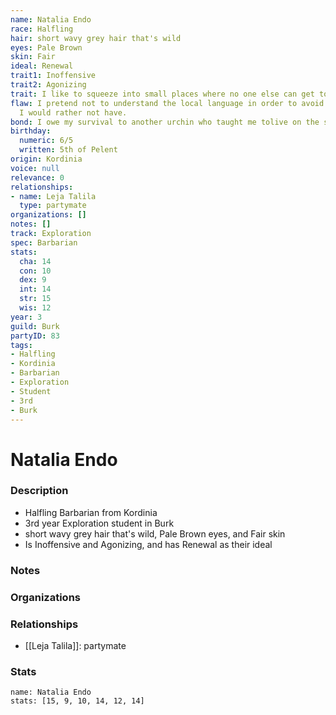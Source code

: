 ```yaml
---
name: Natalia Endo
race: Halfling
hair: short wavy grey hair that's wild
eyes: Pale Brown
skin: Fair
ideal: Renewal
trait1: Inoffensive
trait2: Agonizing
trait: I like to squeeze into small places where no one else can get to me.
flaw: I pretend not to understand the local language in order to avoid interactions
  I would rather not have.
bond: I owe my survival to another urchin who taught me tolive on the streets.
birthday:
  numeric: 6/5
  written: 5th of Pelent
origin: Kordinia
voice: null
relevance: 0
relationships:
- name: Leja Talila
  type: partymate
organizations: []
notes: []
track: Exploration
spec: Barbarian
stats:
  cha: 14
  con: 10
  dex: 9
  int: 14
  str: 15
  wis: 12
year: 3
guild: Burk
partyID: 83
tags:
- Halfling
- Kordinia
- Barbarian
- Exploration
- Student
- 3rd
- Burk
---
```

# Natalia Endo
### Description
- Halfling Barbarian from Kordinia
- 3rd year Exploration student in Burk
- short wavy grey hair that's wild, Pale Brown eyes, and Fair skin
- Is Inoffensive and Agonizing, and has Renewal as their ideal

### Notes

### Organizations

### Relationships
- [[Leja Talila]]: partymate

### Stats
```statblock
name: Natalia Endo
stats: [15, 9, 10, 14, 12, 14]
```